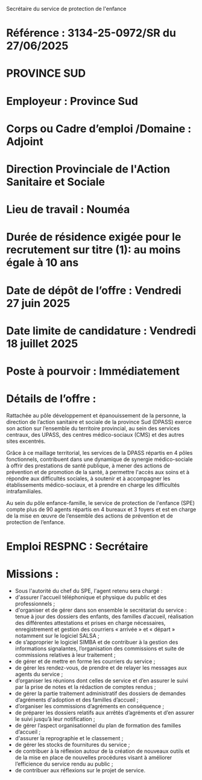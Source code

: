 
Secrétaire du service de protection de l'enfance

# Référence : 3134-25-0972/SR du 27/06/2025

# PROVINCE SUD

# Employeur : Province Sud

# Corps ou Cadre d’emploi /Domaine : Adjoint

# Direction Provinciale de l'Action Sanitaire et Sociale

# Lieu de travail : Nouméa

# Durée de résidence exigée pour le recrutement sur titre (1): au moins égale à 10 ans

# Date de dépôt de l’offre : Vendredi 27 juin 2025

# Date limite de candidature : Vendredi 18 juillet 2025

# Poste à pourvoir : Immédiatement

# Détails de l’offre :

Rattachée au pôle développement et épanouissement de la personne, la direction de l’action sanitaire et sociale de la province Sud (DPASS) exerce son action sur l’ensemble du territoire provincial, au sein des services centraux, des UPASS, des centres médico-sociaux (CMS) et des autres sites excentrés.

Grâce à ce maillage territorial, les services de la DPASS répartis en 4 pôles fonctionnels, contribuent dans une dynamique de synergie médico-sociale à offrir des prestations de santé publique, à mener des actions de prévention et de promotion de la santé, à permettre l'accès aux soins et à répondre aux difficultés sociales, à soutenir et à accompagner les établissements médico-sociaux, et à prendre en charge les difficultés intrafamiliales.

Au sein du pôle enfance-famille, le service de protection de l'enfance (SPE) compte plus de 90 agents répartis en 4 bureaux et 3 foyers et est en charge de la mise en œuvre de l’ensemble des actions de prévention et de protection de l’enfance.

# Emploi RESPNC : Secrétaire

# Missions :

- Sous l'autorité du chef du SPE, l'agent retenu sera chargé :
- d'assurer l'accueil téléphonique et physique du public et des professionnels ;
- d'organiser et de gérer dans son ensemble le secrétariat du service : tenue à jour des dossiers des enfants, des familles d’accueil, réalisation des différentes attestations et prises en charge nécessaires, enregistrement et gestion des courriers « arrivée » et « départ » notamment sur le logiciel SALSA ;
- de s’approprier le logiciel SIMBA et de contribuer à la gestion des informations signalantes, l’organisation des commissions et suite de commissions relatives à leur traitement ;
- de gérer et de mettre en forme les courriers du service ;
- de gérer les rendez-vous, de prendre et de relayer les messages aux agents du service ;
- d’organiser les réunions dont celles de service et d’en assurer le suivi par la prise de notes et la rédaction de comptes rendus ;
- de gérer la partie traitement administratif des dossiers de demandes d’agréments d'adoption et des familles d’accueil ;
- d’organiser les commissions d’agréments en conséquence ;
- de préparer les dossiers relatifs aux arrêtés d’agréments et d’en assurer le suivi jusqu’à leur notification ;
- de gérer l’aspect organisationnel du plan de formation des familles d’accueil ;
- d'assurer la reprographie et le classement ;
- de gérer les stocks de fournitures du service ;
- de contribuer à la réflexion autour de la création de nouveaux outils et de la mise en place de nouvelles procédures visant à améliorer l’efficience du service rendu au public ;
- de contribuer aux réflexions sur le projet de service.

